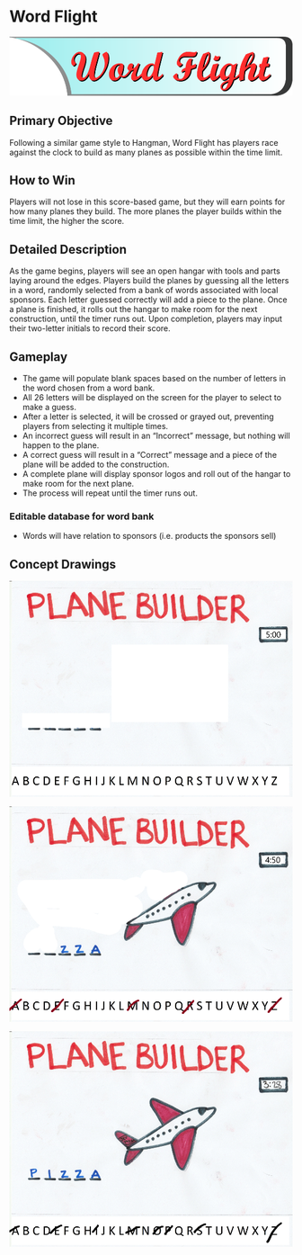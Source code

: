 # Word Flight
![Word Flight Title](/docs/images/WordFlight_Title.png)

## Primary Objective
Following a similar game style to Hangman, Word Flight has players race against the clock to build as many planes as possible within the time limit.

## How to Win
Players will not lose in this score-based game, but they will earn points for how many planes they build. The more planes the player builds within the time limit, the higher the score.

## Detailed Description
As the game begins, players will see an open hangar with tools and parts laying around the edges. Players build the planes by guessing all the letters in a word, randomly selected from a bank of words associated with local sponsors. Each letter guessed correctly will add a piece to the plane. Once a plane is finished, it rolls out the hangar to make room for the next construction, until the timer runs out. Upon completion, players may input their two-letter initials to record their score.

## Gameplay
- The game will populate blank spaces based on the number of letters in the word chosen from a word bank.
-	All 26 letters will be displayed on the screen for the player to select to make a guess.
  - After a letter is selected, it will be crossed or grayed out, preventing players from selecting it multiple times.
-	An incorrect guess will result in an “Incorrect” message, but nothing will happen to the plane.
-	A correct guess will result in a “Correct” message and a piece of the plane will be added to the construction.
-	A complete plane will display sponsor logos and roll out of the hangar to make room for the next plane.
-	The process will repeat until the timer runs out.

### Editable database for word bank
* Words will have relation to sponsors (i.e. products the sponsors sell)

## Concept Drawings
![Word Flight Start](/docs/images/WordFlight01.png)

![Word Flight In Progress](/docs/images/WordFlight02.png)

![Word Flight Complete](/docs/images/WordFlight03.png)
